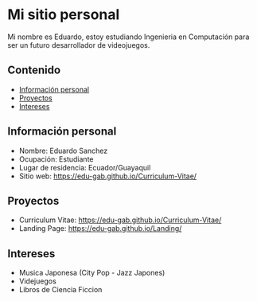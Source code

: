 # Mi sitio personal
Mi nombre es Eduardo, estoy estudiando Ingenieria en Computación para ser un futuro desarrollador de videojuegos.

## Contenido
* [Información personal](#información-personal)
* [Proyectos](#proyectos)
* [Intereses](#intereses)

## Información personal
* Nombre: Eduardo Sanchez
* Ocupación: Estudiante
* Lugar de residencia: Ecuador/Guayaquil
* Sitio web: https://edu-gab.github.io/Curriculum-Vitae/

## Proyectos
* Curriculum Vitae: https://edu-gab.github.io/Curriculum-Vitae/
* Landing Page: https://edu-gab.github.io/Landing/

## Intereses
* Musica Japonesa (City Pop - Jazz Japones)
* Videjuegos
* Libros de Ciencia Ficcion
